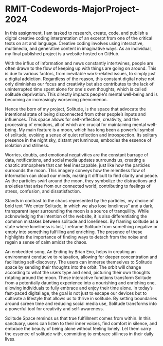 # RMIT-Codewords-MajorProject-2024

In this assignment, I am tasked to research, create, code, and publish a digital creative coding interpretation of an excerpt from one of the critical texts on art and language. Creative coding involves using interactive, multimedia, and generative content in imaginative ways. As an individual, my final published project is a website hosted on GitHub.

With the influx of information and news constantly intertwines, people are often drawn to the flow of keeping up with things are going on around. This is due to various factors, from inevitable work-related issues, to simply just a digital addiction. Regardless of the reason, this constant digital noise not only diminishes our focus and creativity but also contributes to the lack of uninterrupted time spent alone for one's own thoughts, which is called solitude deprivation. This directly impacts people's mental well-being and is becoming an increasingly worsening phenomenon.

Hence the born of my project, Solitude, is the space that advocate the intentional state of being disconnected from other people’s inputs and influences. This space allows for self-reflection, creativity, and the processing of emotions, all of which are crucial for maintaining mental well-being. My main feature is a moon, which has long been a powerful symbol of solitude, evoking a sense of quiet reflection and introspection. Its solitary presence in the night sky, distant yet luminous, embodies the essence of isolation and stillness. 

Worries, doubts, and emotional negativities are the constant barrage of data, notifications, and social media updates surrounds us, creating a chaotic atmosphere that can feel inescapable, just like how the particles surrounds the moon. This imagery conveys how the relentless flow of information can cloud our minds, making it difficult to find clarity and peace. As the particles swirl around the moon, they symbolize the distractions and anxieties that arise from our connected world, contributing to feelings of stress, confusion, and dissatisfaction.

Stands in contrast to the chaos represented by the particles, my choice of bold text “We enter Solitude, in which we also lose loneliness” and a dark, transparent layer surrounding the moon is a source of tranquillity. While acknowledging the intention of the website, it is also differentiating the common mistakes between solitude and loneliness. By framing solitude as a state where loneliness is lost, I reframe Solitude from something negative or empty into something fulfilling and enriching. The presence of these highlights the importance of finding ways to detach from the noise and regain a sense of calm amidst the chaos.

An embedded song, An Ending by Brian Eno, helps in creating an environment conducive to relaxation, allowing for deeper concentration and facilitating self-discovery. The users can immerse themselves to Solitude space by sending their thoughts into the orbit. The orbit will change according to what the users type and send, picturing their own thoughts rotating around the moon. These interactive functions transform Solitude from a potentially daunting experience into a nourishing and enriching one, allowing individuals to fully embrace and enjoy their time alone. 
In today’s fast-paced digital age, the goal is not just to escape our devices but to cultivate a lifestyle that allows us to thrive in solitude. By setting boundaries around screen time and reducing social media use, Solitude transforms into a powerful tool for creativity and self-awareness.

Solitude Space reminds us that true fulfillment comes from within. In this sanctuary, users can listen to their inner voices, find comfort in silence, and embrace the beauty of being alone without feeling lonely. Let them carry the essence of solitude with, committing to embrace stillness in their daily lives.
